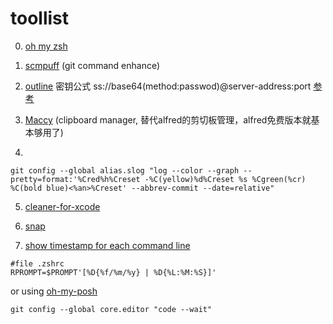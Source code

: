 # toollist

0. [oh my zsh](https://ohmyz.sh/#install)

1. [scmpuff](https://mroth.github.io/scmpuff/) (git command enhance)
2. [outline](https://github.com/Jigsaw-Code/outline-client/) 密钥公式 ss://base64(method:passwod)@server-address:port [参考](http://howboring.us/archives/outline-accesskey-compatiblie-all-server.html)
3. [Maccy](https://github.com/p0deje/Maccy)  (clipboard manager, 替代alfred的剪切板管理，alfred免费版本就基本够用了)
4. 
```
git config --global alias.slog "log --color --graph --pretty=format:'%Cred%h%Creset -%C(yellow)%d%Creset %s %Cgreen(%cr) %C(bold blue)<%an>%Creset' --abbrev-commit --date=relative"
```

5. [cleaner-for-xcode](https://apps.apple.com/cn/app/cleaner-for-xcode/id1296084683?mt=12)

6. [snap](https://apps.apple.com/cn/app/snap/id418073146?mt=12)

7. [show timestamp for each command line](https://stackoverflow.com/a/60842361)
```
#file .zshrc
RPROMPT=$PROMPT'[%D{%f/%m/%y} | %D{%L:%M:%S}]'
```

or using [oh-my-posh](https://pawelcislo.com/2021/11/14/my-vs-code-playground/)


```
git config --global core.editor "code --wait"
```
